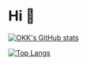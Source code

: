 # Hi 👋

[![OKK's GitHub stats](https://github-readme-stats.vercel.app/api?username=omkushagrakashyap&show_icons=true&include_all_commits=true&hide_border=true&border_radius=25&theme=react)](https://github.com/omkushagrakashyap/github-readme-stats)

[![Top Langs](https://github-readme-stats.vercel.app/api/top-langs/?username=omkushagrakashyap&langs_count=8&hide_border=true&border_radius=25&theme=react&border)](https://github.com/anuraghazra/github-readme-stats)


